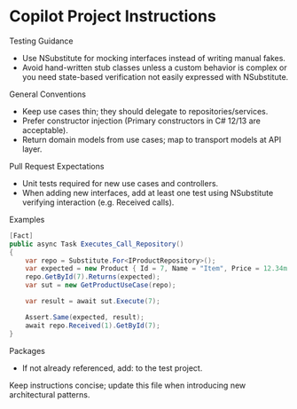 # Copilot Project Instructions

Testing Guidance
- Use NSubstitute for mocking interfaces instead of writing manual fakes.
- Avoid hand-written stub classes unless a custom behavior is complex or you need state-based verification not easily expressed with NSubstitute.

General Conventions
- Keep use cases thin; they should delegate to repositories/services.
- Prefer constructor injection (Primary constructors in C# 12/13 are acceptable).
- Return domain models from use cases; map to transport models at API layer.

Pull Request Expectations
- Unit tests required for new use cases and controllers.
- When adding new interfaces, add at least one test using NSubstitute verifying interaction (e.g. Received calls).

Examples
```csharp
[Fact]
public async Task Executes_Call_Repository()
{
    var repo = Substitute.For<IProductRepository>();
    var expected = new Product { Id = 7, Name = "Item", Price = 12.34m };
    repo.GetById(7).Returns(expected);
    var sut = new GetProductUseCase(repo);

    var result = await sut.Execute(7);

    Assert.Same(expected, result);
    await repo.Received(1).GetById(7);
}
```

Packages
- If not already referenced, add: <PackageReference Include="NSubstitute" Version="*" /> to the test project.

Keep instructions concise; update this file when introducing new architectural patterns.